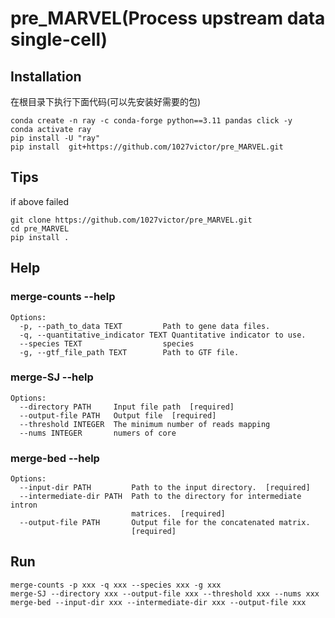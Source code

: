 # pre_MARVEL(Process upstream data single-cell)
## Installation
在根目录下执行下面代码(可以先安装好需要的包)
```
conda create -n ray -c conda-forge python==3.11 pandas click -y
conda activate ray
pip install -U "ray"
pip install  git+https://github.com/1027victor/pre_MARVEL.git
```

## Tips
if above failed
```
git clone https://github.com/1027victor/pre_MARVEL.git
cd pre_MARVEL
pip install .
```
## Help
### merge-counts --help
```
Options:
  -p, --path_to_data TEXT         Path to gene data files.
  -q, --quantitative_indicator TEXT Quantitative indicator to use.
  --species TEXT                  species
  -g, --gtf_file_path TEXT        Path to GTF file.

```
### merge-SJ --help
```
Options:
  --directory PATH     Input file path  [required]
  --output-file PATH   Output file  [required]
  --threshold INTEGER  The minimum number of reads mapping
  --nums INTEGER       numers of core

```
### merge-bed --help
```
Options:
  --input-dir PATH         Path to the input directory.  [required]
  --intermediate-dir PATH  Path to the directory for intermediate intron
                           matrices.  [required]
  --output-file PATH       Output file for the concatenated matrix.
                           [required]

```
## Run
```
merge-counts -p xxx -q xxx --species xxx -g xxx
merge-SJ --directory xxx --output-file xxx --threshold xxx --nums xxx
merge-bed --input-dir xxx --intermediate-dir xxx --output-file xxx
```
